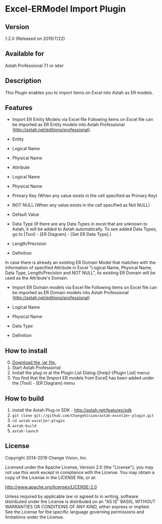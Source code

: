 Excel-ERModel Import Plugin
===============================

Version
----------------
1.2.0 (Released on 2019/7/22)

Available for
----------------
Astah Professional 7.1 or later

Description
----------------
This Plugin enables you to import items on Excel into Astah as ER models.

Features
--------------------
* Import ER Entity Models via Excel file
   Following items on Excel file can be imported as ER Entity models into Astah Professional (http://astah.net/editions/professional).
   
 * Entity
  * Logical Name
  * Physical Name
 * Attribute
  * Logical Name
  * Physical Name
  * Primary Key (When any value exists in the cell specified as Primary Key)
  * NOT NULL (When any value exists in the cell specified as Not NULL) 
  * Default Value
  * Data Type (If there are any Data Types in excel that are unknown to Astah, it will be added to Astah automatically. To see added Data Types,  go to [Tool] - [ER Diagram] - [Set ER Data Type].)
  * Length/Precision
  * Definition

In case there is already an existing ER Domain Model that matches with the information of specified Attribute in Excel "Logical Name, Physical Name, Data Type, Length/Precision and NOT NULL", its existing ER Domain will be used as the Attribute's Domain.

* Import ER Domain models via Excel file
 Following items on Excel file can be imported as ER Domain models into Astah Professional (http://astah.net/editions/professional)

 * Logical Name
 * Physical Name
 * Data Type
 * Definition

How to install
----------------
0. [Download the .jar file.](http://astah.change-vision.com/plugins/excel2er/1.2.0.html)
1. Start Astah Professional
2. Install the plug-in at the Plugin List Dialog ([help]-[Plugin List] menu)
3. You find that the [Import ER models from Excel] has been added under the [Tool] - [ER Diagram] menu

How to build
------------
1. Install the Astah Plug-in SDK - <http://astah.net/features/sdk>
2. `git clone git://github.com/ChangeVision/astah-excel2er-plugin.git`
3. `cd astah-excel2er-plugin`
4. `astah-build`
5. `astah-launch`

License
---------------
Copyright 2014-2019 Change Vision, Inc.

Licensed under the Apache License, Version 2.0 (the "License");
you may not use this work except in compliance with the License.
You may obtain a copy of the License in the LICENSE file, or at:

   <http://www.apache.org/licenses/LICENSE-2.0>

Unless required by applicable law or agreed to in writing, software
distributed under the License is distributed on an "AS IS" BASIS,
WITHOUT WARRANTIES OR CONDITIONS OF ANY KIND, either express or implied.
See the License for the specific language governing permissions and
limitations under the License.
